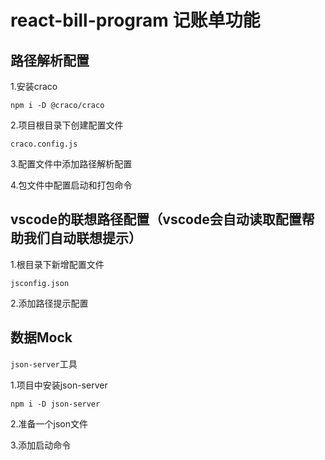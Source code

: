 # react-bill-program 记账单功能

## 路径解析配置

1.安装craco

`npm i -D @craco/craco`

2.项目根目录下创建配置文件

`craco.config.js`

3.配置文件中添加路径解析配置

4.包文件中配置启动和打包命令

## vscode的联想路径配置（vscode会自动读取配置帮助我们自动联想提示）

1.根目录下新增配置文件

`jsconfig.json`

2.添加路径提示配置

## 数据Mock

`json-server`工具

1.项目中安装json-server

`npm i -D json-server`

2.准备一个json文件

3.添加启动命令


